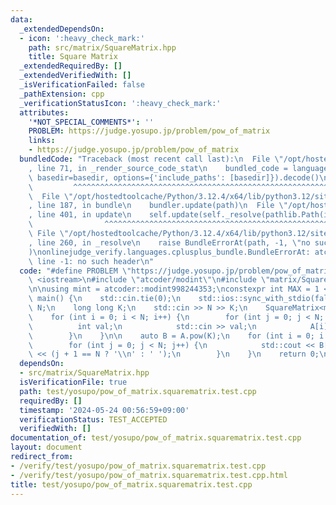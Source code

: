 ```yaml
---
data:
  _extendedDependsOn:
  - icon: ':heavy_check_mark:'
    path: src/matrix/SquareMatrix.hpp
    title: Square Matrix
  _extendedRequiredBy: []
  _extendedVerifiedWith: []
  _isVerificationFailed: false
  _pathExtension: cpp
  _verificationStatusIcon: ':heavy_check_mark:'
  attributes:
    '*NOT_SPECIAL_COMMENTS*': ''
    PROBLEM: https://judge.yosupo.jp/problem/pow_of_matrix
    links:
    - https://judge.yosupo.jp/problem/pow_of_matrix
  bundledCode: "Traceback (most recent call last):\n  File \"/opt/hostedtoolcache/Python/3.12.4/x64/lib/python3.12/site-packages/onlinejudge_verify/documentation/build.py\"\
    , line 71, in _render_source_code_stat\n    bundled_code = language.bundle(stat.path,\
    \ basedir=basedir, options={'include_paths': [basedir]}).decode()\n          \
    \         ^^^^^^^^^^^^^^^^^^^^^^^^^^^^^^^^^^^^^^^^^^^^^^^^^^^^^^^^^^^^^^^^^^^^^^^^^^^^^^^^^\n\
    \  File \"/opt/hostedtoolcache/Python/3.12.4/x64/lib/python3.12/site-packages/onlinejudge_verify/languages/cplusplus.py\"\
    , line 187, in bundle\n    bundler.update(path)\n  File \"/opt/hostedtoolcache/Python/3.12.4/x64/lib/python3.12/site-packages/onlinejudge_verify/languages/cplusplus_bundle.py\"\
    , line 401, in update\n    self.update(self._resolve(pathlib.Path(included), included_from=path))\n\
    \                ^^^^^^^^^^^^^^^^^^^^^^^^^^^^^^^^^^^^^^^^^^^^^^^^^^^^^^^^^\n \
    \ File \"/opt/hostedtoolcache/Python/3.12.4/x64/lib/python3.12/site-packages/onlinejudge_verify/languages/cplusplus_bundle.py\"\
    , line 260, in _resolve\n    raise BundleErrorAt(path, -1, \"no such header\"\
    )\nonlinejudge_verify.languages.cplusplus_bundle.BundleErrorAt: atcoder/modint:\
    \ line -1: no such header\n"
  code: "#define PROBLEM \"https://judge.yosupo.jp/problem/pow_of_matrix\"\n\n#include\
    \ <iostream>\n#include \"atcoder/modint\"\n#include \"matrix/SquareMatrix.hpp\"\
    \n\nusing mint = atcoder::modint998244353;\nconstexpr int MAX = 1 << 8;\n\nint\
    \ main() {\n    std::cin.tie(0);\n    std::ios::sync_with_stdio(false);\n    int\
    \ N;\n    long long K;\n    std::cin >> N >> K;\n    SquareMatrix<mint, MAX> A;\n\
    \    for (int i = 0; i < N; i++) {\n        for (int j = 0; j < N; j++) {\n  \
    \          int val;\n            std::cin >> val;\n            A[i][j] = val;\n\
    \        }\n    }\n\n    auto B = A.pow(K);\n    for (int i = 0; i < N; i++) {\n\
    \        for (int j = 0; j < N; j++) {\n            std::cout << B[i][j].val()\
    \ << (j + 1 == N ? '\\n' : ' ');\n        }\n    }\n    return 0;\n}\n"
  dependsOn:
  - src/matrix/SquareMatrix.hpp
  isVerificationFile: true
  path: test/yosupo/pow_of_matrix.squarematrix.test.cpp
  requiredBy: []
  timestamp: '2024-05-24 00:56:59+09:00'
  verificationStatus: TEST_ACCEPTED
  verifiedWith: []
documentation_of: test/yosupo/pow_of_matrix.squarematrix.test.cpp
layout: document
redirect_from:
- /verify/test/yosupo/pow_of_matrix.squarematrix.test.cpp
- /verify/test/yosupo/pow_of_matrix.squarematrix.test.cpp.html
title: test/yosupo/pow_of_matrix.squarematrix.test.cpp
---
```

